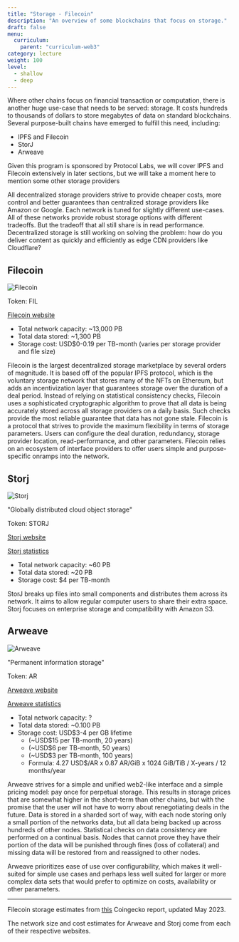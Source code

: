 ```yaml
---
title: "Storage - Filecoin"
description: "An overview of some blockchains that focus on storage."
draft: false
menu:
  curriculum:
    parent: "curriculum-web3"
category: lecture
weight: 100
level:
  - shallow
  - deep
---
```


Where other chains focus on financial transaction or computation, there is
another huge use-case that needs to be served: storage. It costs hundreds to
thousands of dollars to store megabytes of data on standard blockchains. Several
purpose-built chains have emerged to fulfill this need, including:

- IPFS and Filecoin
- StorJ
- Arweave

Given this program is sponsored by Protocol Labs, we will cover IPFS and
Filecoin extensively in later sections, but we will take a moment here to
mention some other storage providers

All decentralized storage providers strive to provide cheaper costs, more
control and better guarantees than centralized storage providers like Amazon or
Google. Each network is tuned for slightly different use-cases. All of these
networks provide robust storage options with different tradeoffs. But the
tradeoff that all still share is in read performance. Decentralized storage is
still working on solving the problem: how do you deliver content as quickly and
efficiently as edge CDN providers like Cloudflare?

## Filecoin

![Filecoin](filecoin.png)

Token: FIL

[Filecoin website](https://filecoin.io/store/#intro)

- Total network capacity: ~13,000 PB
- Total data stored: ~1,300 PB
- Storage cost: USD$0-0.19 per TB-month (varies per storage provider and file
  size)

Filecoin is the largest decentralized storage marketplace by several orders of
magnitude. It is based off of the popular IPFS protocol, which is the voluntary
storage network that stores many of the NFTs on Ethereum, but adds an
incentivization layer that guarantees storage over the duration of a deal
period. Instead of relying on statistical consistency checks, Filecoin uses a
sophisticated cryptographic algorithm to prove that all data is being accurately
stored across all storage providers on a daily basis. Such checks provide the
most reliable guarantee that data has not gone stale. Filecoin is a protocol
that strives to provide the maximum flexibility in terms of storage parameters.
Users can configure the deal duration, redundancy, storage provider location,
read-performance, and other parameters. Filecoin relies on an ecosystem of
interface providers to offer users simple and purpose-specific onramps into the
network.

## Storj

![Storj](storj.png)

"Globally distributed cloud object storage"

Token: STORJ

[Storj website](https://www.storj.io/)

[Storj
statistics](https://storjstats.info/d/storj/storj-network-statistics?orgId=1)

- Total network capacity: ~60 PB
- Total data stored: ~20 PB
- Storage cost: $4 per TB-month

StorJ breaks up files into small components and distributes them across its
network. It aims to allow regular computer users to share their extra space.
Storj focuses on enterprise storage and compatibility with Amazon S3.

## Arweave

![Arweave](arweave.png)

"Permanent information storage"

Token: AR

[Arweave website]()

[Arweave statistics](https://viewblock.io/arweave/stats)

- Total network capacity: ?
- Total data stored: ~0.100 PB
- Storage cost: USD$3-4 per GB lifetime
  - (~USD$15 per TB-month, 20 years)
  - (~USD$6 per TB-month, 50 years)
  - (~USD$3 per TB-month, 100 years)
  - Formula: 4.27 USD$/AR x 0.87 AR/GiB x 1024 GiB/TiB / X-years / 12
    months/year

Arweave strives for a simple and unified web2-like interface and a simple
pricing model: pay once for perpetual storage. This results in storage prices
that are somewhat higher in the short-term than other chains, but with the
promise that the user will not have to worry about renegotiating deals in the
future. Data is stored in a sharded sort of way, with each node storing only a
small portion of the networks data, but all data being backed up across hundreds
of other nodes. Statistical checks on data consistency are performed on a
continual basis. Nodes that cannot prove they have their portion of the data
will be punished through fines (loss of collateral) and missing data will be
restored from and reassigned to other nodes.

Arweave prioritizes ease of use over configurability, which makes it well-suited
for simple use cases and perhaps less well suited for larger or more complex
data sets that would prefer to optimize on costs, availability or other
parameters.

---

Filecoin storage estimates from
[this](https://www.coingecko.com/research/publications/centralized-decentralized-storage-cost)
Coingecko report, updated May 2023.

The network size and cost estimates for Arweave and Storj come from each of
their respective websites.
